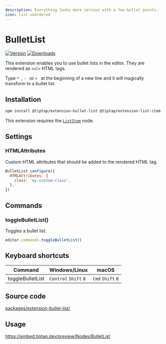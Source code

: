 ```yaml
---
description: Everything looks more serious with a few bullet points.
icon: list-unordered
---
```


# BulletList
[![Version](https://img.shields.io/npm/v/@tiptap/extension-bullet-list.svg?label=version)](https://www.npmjs.com/package/@tiptap/extension-bullet-list)
[![Downloads](https://img.shields.io/npm/dm/@tiptap/extension-bullet-list.svg)](https://npmcharts.com/compare/@tiptap/extension-bullet-list?minimal=true)

This extension enables you to use bullet lists in the editor. They are rendered as `<ul>` HTML tags.

Type <code>*&nbsp;</code>, <code>-&nbsp;</code> or <code>+&nbsp;</code> at the beginning of a new line and it will magically transform to a bullet list.

## Installation
```bash
npm install @tiptap/extension-bullet-list @tiptap/extension-list-item
```

This extension requires the [`ListItem`](/api/nodes/list-item) node.

## Settings

### HTMLAttributes
Custom HTML attributes that should be added to the rendered HTML tag.

```js
BulletList.configure({
  HTMLAttributes: {
    class: 'my-custom-class',
  },
})
```

## Commands

### toggleBulletList()
Toggles a bullet list.

```js
editor.commands.toggleBulletList()
```

## Keyboard shortcuts
| Command          | Windows/Linux                   | macOS                       |
| ---------------- | ------------------------------- | --------------------------- |
| toggleBulletList | `Control`&nbsp;`Shift`&nbsp;`8` | `Cmd`&nbsp;`Shift`&nbsp;`8` |

## Source code
[packages/extension-bullet-list/](https://github.com/ueberdosis/tiptap/blob/main/packages/extension-bullet-list/)

## Usage
https://embed.tiptap.dev/preview/Nodes/BulletList
